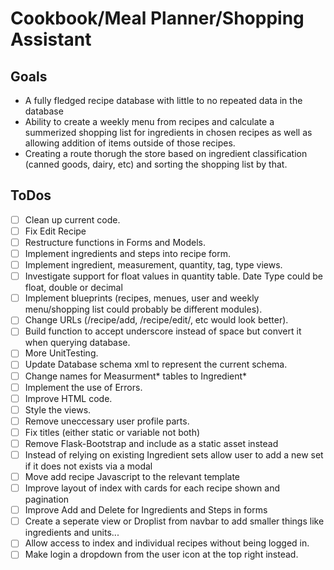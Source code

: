 # Cookbook/Meal Planner/Shopping Assistant

## Goals

* A fully fledged recipe database with little to no repeated data in the database
* Ability to create a weekly menu from recipes and calculate a summerized shopping list for ingredients in chosen recipes as well as allowing addition of items outside of those recipes.
* Creating a route thorugh the store based on ingredient classification (canned goods, dairy, etc) and sorting the shopping list by that.

## ToDos

- [ ] Clean up current code.
- [ ] Fix Edit Recipe
- [ ] Restructure functions in Forms and Models.
- [ ] Implement ingredients and steps into recipe form.
- [ ] Implement ingredient, measurement, quantity, tag, type views.
- [ ] Investigate support for float values in quantity table. Date Type could be float, double or decimal
- [ ] Implement blueprints (recipes, menues, user and weekly menu/shopping list could probably be different modules).
- [ ] Change URLs (/recipe/add, /recipe/edit/<recipe>, etc would look better).
- [ ] Build function to accept underscore instead of space but convert it when querying database.
- [ ] More UnitTesting.
- [ ] Update Database schema xml to represent the current schema.
- [ ] Change names for Measurment* tables to Ingredient*
- [ ] Implement the use of Errors.
- [ ] Improve HTML code.
- [ ] Style the views.
- [ ] Remove uneccessary user profile parts.
- [ ] Fix titles (either static or variable not both)
- [ ] Remove Flask-Bootstrap and include as a static asset instead
- [ ] Instead of relying on existing Ingredient sets allow user to add a new set if it does not exists via a modal
- [ ] Move add recipe Javascript to the relevant template
- [ ] Improve layout of index with cards for each recipe shown and pagination
- [ ] Improve Add and Delete for Ingredients and Steps in forms
- [ ] Create a seperate view or Droplist from navbar to add smaller things like ingredients and units...
- [ ] Allow access to index and individual recipes without being logged in.
- [ ] Make login a dropdown from the user icon at the top right instead.
